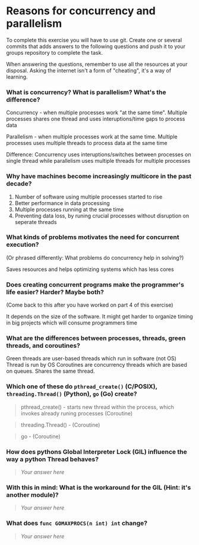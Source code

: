 # Reasons for concurrency and parallelism


To complete this exercise you will have to use git. Create one or several commits that adds answers to the following questions and push it to your groups repository to complete the task.

When answering the questions, remember to use all the resources at your disposal. Asking the internet isn't a form of "cheating", it's a way of learning.

 ### What is concurrency? What is parallelism? What's the difference?
 Concurrency - when multiple processes work "at the same time". Multiple processes shares one thread and uses interuptions/time gaps to process data
 
 Parallelism - when multiple processes work at the same time. Multiple processes uses multiple threads to process data at the same time
 
 Difference: Concurrency uses interuptions/switches between processes on single thread while parallelism uses multiple threads for multiple processes 
 
 ### Why have machines become increasingly multicore in the past decade?
 1. Number of software using multiple processes started to rise
 2. Better performance in data processing
 3. Multiple processes running at the same time
 4. Preventing data loss, by runing crucial processes without disruption on seperate threads
 
 ### What kinds of problems motivates the need for concurrent execution?
 (Or phrased differently: What problems do concurrency help in solving?)
 
 Saves resources and helps optimizing systems which has less cores
 
 ### Does creating concurrent programs make the programmer's life easier? Harder? Maybe both?
 (Come back to this after you have worked on part 4 of this exercise)
 
 It depends on the size of the software. It might get harder to organize timing in big projects which will consume programmers time
 
 ### What are the differences between processes, threads, green threads, and coroutines?

 Green threads are user-based threads which run in software (not OS)
 Thread is run by OS
 Coroutines are concurrency threads which are based on queues. Shares the same thread.
 
 ### Which one of these do `pthread_create()` (C/POSIX), `threading.Thread()` (Python), `go` (Go) create?
 > pthread_create() - starts new thread within the process, which invokes already runing processes (Coroutine)
 
 >threading.Thread() - (Coroutine)
 
 >go - (Coroutine)
 
 ### How does pythons Global Interpreter Lock (GIL) influence the way a python Thread behaves?
 > *Your answer here*
 
 ### With this in mind: What is the workaround for the GIL (Hint: it's another module)?
 > *Your answer here*
 
 ### What does `func GOMAXPROCS(n int) int` change? 
 > *Your answer here*
